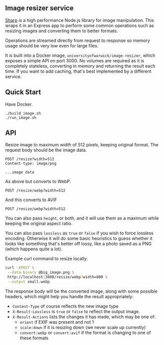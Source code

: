 ## Image resizer service

[Sharp](https://sharp.pixelplumbing.com/) is a high performance Node.js library for image manipulation. This wraps it in an Express app to perform some common operations such as resizing images and converting them to better formats.

Operations are streamed directly from request to response so memory usage should be very low even for large files.

It is built into a Docker image, `universityofwarwick/image-resizer`, which exposes a simple API on port 3000.
No volumes are required as it is completely stateless,
converting in memory and returning the result each time.
If you want to add caching, that's best implemented by
a different service.

## Quick Start

Have Docker.

```
./build_image.sh
./run_image.sh
```

## API

Resize image to maximum width of 512 pixels,
keeping original format. The request body should
be the image data.

```http
POST /resize?width=512
Content-type: image/png

...image data
```

As above but converts to WebP.
```http
POST /resize/webp?width=512
```
And this converts to AVIF

```http
POST /resize/webp?width=512
```

You can also pass `height`, or both, and it will use them as a maximum while keeping the original aspect ratio.

You can also pass `lossless` as `true` or `false` if you wish to force lossless encoding. Otherwise it will do some basic heuristics to guess whether it looks like something that's better off lossy, like a photo saved as a PNG (which happens quite a lot).

Example curl command to resize locally:

```bash
curl -XPOST \
 --data-binary @big_image.png \
 http://localhost:3000/resize/webp?width=800 \
 --output small.webp
```

The response body will be the converted image, along with some possible headers, which might help you handle the result appropriately:

* `Content-Type` of course reflects the new image type
* `X-Result-Lossless` is `true` or `false` to reflect the output image.
* `X-Result-Actions` lists the changes it has made, which may be one of:
  * `orient` if EXIF was present and not 1
  * `scale:down` if it is resizing down (we never scale up currently)
  * `convert:webp` or `convert:avif` if the format is changing to one of these formats

